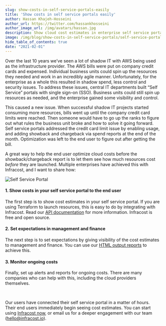 ```yaml
---
slug: show-costs-in-self-service-portals-easily
title: 'Show costs in self service portals easily'
author: Hassan Khajeh-Hosseini
author_url: https://twitter.com/hassankhosseini
author_image_url: /img/avatars/hassan.jpg
description: Show cloud cost estimates in enterprise self service portals.
image: /img/blog/show-costs-in-self-service-portals/self-service-portal.png
hide_table_of_contents: true
date: "2021-02-01"
---
```


Over the last 10 years we’ve seen a lot of shadow IT with AWS being used as the infrastructure provider. The AWS bills were put on company credit cards and expensed. Individual business units could spin up the resources they needed and work in an incredibly agile manner. Unfortunately, for the enterprise as a whole this resulted in shadow spend, less control and security issues. To address these issues, central IT departments built “Self Service” portals with single sign-on (SSO). Business units could still spin up resources as needed, and the enterprise gained some visibility and control.

<!--truncate-->

This caused a new issue. When successful shadow IT projects started consuming more resources, bills went up until the company credit card limits were reached. Then someone would have to go up the ranks to figure out what rules the business unit broke and how to solve it going forward. Self service portals addressed the credit card limit issue by enabling usage, and adding showback and chargeback via spend reports at the end of the month. Optimization was left to the end user to figure out after getting the bill.

A great way to help the end user optimize cloud costs before the showback/chargeback report is to let them see how much resources cost *before* they are launched. Multiple enterprises have achieved this with Infracost, and I want to share how:

![Self Service Portal](/img/blog/show-costs-in-self-service-portals/self-service-portal.png)

#### 1. Show costs in your self service portal to the end user
The first step is to show cost estimates in your self service portal. If you are using Terraform to launch resources, this is easy to do by integrating with Infracost. Read our [API documentation](https://www.infracost.io/docs/integrations/infracost_api) for more information. Infracost is free and open source.

#### 2. Set expectations in management and finance
The next step is to set expectations by giving visibility of the cost estimates to management and finance. You can use our [HTML output reports](https://www.infracost.io/blog/terraform-cloud-costs-directly-from-pull-request-to-management) to achieve this.

#### 3. Monitor ongoing costs
Finally, set up alerts and reports for ongoing costs. There are many companies who can help with this, including the cloud providers themselves.

<br/>

Our users have connected their self service portal in a matter of hours. Their end users immediately begin seeing cost estimates. You can start using [Infracost now](https://www.infracost.io/docs/), or email us for a deeper engagement with our team (hello@infracost.io).
